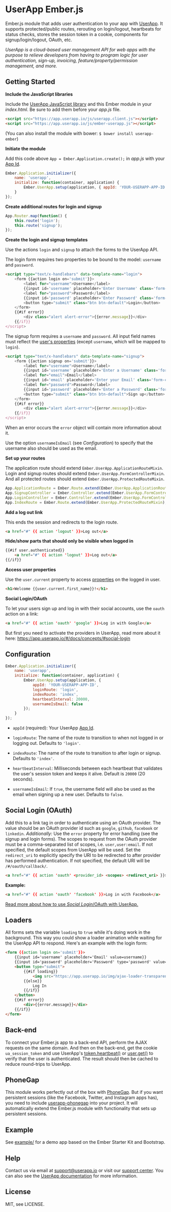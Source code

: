 UserApp Ember.js
=================

Ember.js module that adds user authentication to your app with [UserApp](https://www.userapp.io/). It supports protected/public routes, rerouting on login/logout, heartbeats for status checks, stores the session token in a cookie, components for signup/login/logout, OAuth, etc.

*UserApp is a cloud-based user management API for web apps with the purpose to relieve developers from having to program logic for user authentication, sign-up, invoicing, feature/property/permission management, and more.*

## Getting Started

**Include the JavaScript libraries**

Include the [UserApp JavaScript library](https://app.userapp.io/#/docs/libs/javascript/) and this Ember module in your *index.html*. Be sure to add them before your *app.js* file.

```html
<script src="https://app.userapp.io/js/userapp.client.js"></script>
<script src="https://app.userapp.io/js/ember-userapp.js"></script>
```

(You can also install the module with bower: `$ bower install userapp-ember`)

**Initiate the module**

Add this code above `App = Ember.Application.create();` in *app.js* with your [App Id](https://help.userapp.io/customer/portal/articles/1322336-how-do-i-find-my-app-id-).

```javascript
Ember.Application.initializer({
    name: 'userapp',
    initialize: function(container, application) {
        Ember.UserApp.setup(application, { appId: 'YOUR-USERAPP-APP-ID' });
    }
});
```

**Create additional routes for login and signup**

```javascript
App.Router.map(function() {
    this.route('login');
    this.route('signup');
});
```

**Create the login and signup templates**

Use the actions `login` and `signup` to attach the forms to the UserApp API.

The login form requires two properties to be bound to the model: `username` and `password`.

```html
<script type="text/x-handlebars" data-template-name="login">
    <form {{action login on='submit'}}>
        <label for="username">Username</label>
        {{input id='username' placeholder='Enter Username' class='form-control' value=username}}
        <label for="password">Password</label>
        {{input id='password' placeholder='Enter Password' class='form-control' type='password' value=password}}
        <button type="submit" class="btn btn-default">Login</button>
    </form>
    {{#if error}}
        <div class="alert alert-error">{{error.message}}</div>
    {{/if}}
</script>
```

The signup form requires a `username` and `password`. All input field names must reflect the [user's properties](https://app.userapp.io/#/docs/user/#properties) (except `username`, which will be mapped to `login`).

```html
<script type="text/x-handlebars" data-template-name="signup">
    <form {{action signup on='submit'}}>
        <label for="username">Username</label>
        {{input id='username' placeholder='Enter a Username' class='form-control' value=username}}
        <label for="email">Email</label>
        {{input id='email' placeholder='Enter your Email' class='form-control' value=email}}
        <label for="password">Password</label>
        {{input id='password' placeholder='Enter a Password' class='form-control' type='password' value=password}}
        <button type="submit" class="btn btn-default">Sign up</button>
    </form>
    {{#if error}}
        <div class="alert alert-error">{{error.message}}</div>
    {{/if}}
</script>
```

When an error occurs the `error` object will contain more information about it.

Use the option `usernameIsEmail` (see *Configuration*) to specify that the username also should be used as the email.

**Set up your routes**

The application route should extend `Ember.UserApp.ApplicationRouteMixin`. Login and signup routes should extend `Ember.UserApp.FormControllerMixin`. And all protected routes should extend `Ember.UserApp.ProtectedRouteMixin`.

```javascript
App.ApplicationRoute = Ember.Route.extend(Ember.UserApp.ApplicationRouteMixin);
App.SignupController = Ember.Controller.extend(Ember.UserApp.FormControllerMixin);
App.LoginController = Ember.Controller.extend(Ember.UserApp.FormControllerMixin);
App.IndexRoute = Ember.Route.extend(Ember.UserApp.ProtectedRouteMixin);
```

**Add a log out link**
    
This ends the session and redirects to the login route.

```html
<a href="#" {{ action 'logout' }}>Log out</a>
```

**Hide/show parts that should only be visible when logged in**

```html
{{#if user.authenticated}}
    <a href="#" {{ action 'logout' }}>Log out</a>
{{/if}}
```

**Access user properties**

Use the `user.current` property to access [properties](https://app.userapp.io/#/docs/user/#properties) on the logged in user.

```html
<h1>Welcome {{user.current.first_name}}!</h1>
```

**Social Login/OAuth**

To let your users sign up and log in with their social accounts, use the `oauth` action on a link:

```html
<a href="#" {{ action 'oauth' 'google' }}>Log in with Google</a>
```

But first you need to activate the providers in UserApp, read more about it here: <https://app.userapp.io/#/docs/concepts/#social-login>

## Configuration

```javascript
Ember.Application.initializer({
    name: 'userapp',
    initialize: function(container, application) {
        Ember.UserApp.setup(application, { 
            appId: 'YOUR-USERAPP-APP-ID',
            loginRoute: 'login',
            indexRoute: 'index',
            heartbeatInterval: 20000,
            usernameIsEmail: false
        });
    }
});
```

* `appId` (required): Your UserApp [App Id](https://help.userapp.io/customer/portal/articles/1322336-how-do-i-find-my-app-id-).

* `loginRoute`: The name of the route to transition to when not logged in or logging out. Defaults to `'login'`.

* `indexRoute`: The name of the route to transition to after login or signup. Defaults to `'index'`.

* `heartbeatInterval`: Milliseconds between each heartbeat that validates the user's session token and keeps it alive. Default is `20000` (20 seconds).

* `usernameIsEmail`: If `true`, the username field will also be used as the email when signing up a new user. Defaults to `false`.

## Social Login (OAuth)

Add this to a link tag in order to authenticate using an OAuth provider. The value should be an OAuth provider id such as `google`, `github`, `facebook` or `linkedin`. *Additionally:* Use the `error` property for error handling (see the signup and login forms). The scopes to request from the OAuth provider must be a comma-separated list of scopes, i.e. `user,user:email`. If not specified, the default scopes from UserApp will be used. Set the `redirect_uri` to explicitly specify the URI to be redirected to after provider has performed authentication. If not specified, the default URI will be `/#/oauth/callback/`.

```html
<a href="#" {{ action 'oauth' <provider_id> <scopes> <redirect_uri> }}>Log in with your social account</a>
```

**Example:**

```html
<a href="#" {{ action 'oauth' 'facebook' }}>Log in with Facebook</a>
```

[Read more about how to use *Social Login*/OAuth with UserApp.](https://app.userapp.io/#/docs/concepts/#social-login)

## Loaders

All forms sets the variable `loading` to `true` while it's doing work in the background. This way you could show a loader animation while waiting for the UserApp API to respond. Here's an example with the login form:

```html
<form {{action login on='submit'}}>
    {{input id='username' placeholder='Email' value=username}}
    {{input id='password' placeholder='Password' type='password' value=password}}
    <button type="submit">
        {{#if loading}}
            <img src="https://app.userapp.io/img/ajax-loader-transparent.gif">
        {{else}}
            Log In
        {{/if}}
    </button>
    {{#if error}}
        <div>{{error.message}}</div>
    {{/if}}
</form>
```

## Back-end

To connect your Ember.js app to a back-end API, perform the AJAX requests on the same domain. And then on the back-end, get the cookie `ua_session_token` and use UserApp's [token.heartbeat()](https://app.userapp.io/#/docs/token/#heartbeat) or [user.get()](https://app.userapp.io/#/docs/user/#get) to verify that the user is authenticated. The result should then be cached to reduce round-trips to UserApp.

## PhoneGap

This module works perfectly out of the box with [PhoneGap](http://phonegap.com/). 
But if you want persistent sessions (like the Facebook, Twitter, and Instagram apps has), you need to include [userapp-phonegap](https://github.com/userapp-io/userapp-phonegap) into your project.
It will automatically extend the Ember.js module with functionality that sets up persistent sessions.

## Example

See [example/](https://github.com/userapp-io/userapp-ember/tree/master/example) for a demo app based on the Ember Starter Kit and Bootstrap.

## Help

Contact us via email at support@userapp.io or visit our [support center](https://help.userapp.io). You can also see the [UserApp documentation](https://app.userapp.io/#/docs/) for more information.

## License

MIT, see LICENSE.
